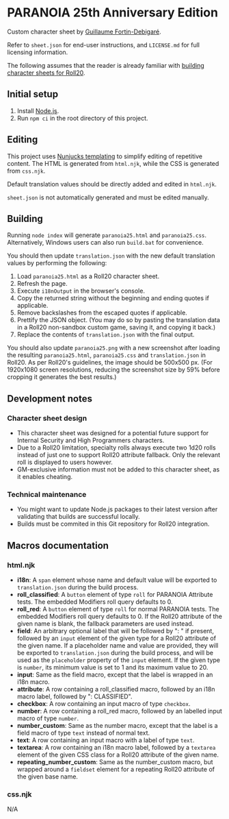 # PARANOIA 25th Anniversary Edition

Custom character sheet by [Guillaume Fortin-Debigar&eacute;](https://www.debigare.com/).

Refer to `sheet.json` for end-user instructions, and `LICENSE.md` for full licensing information.

The following assumes that the reader is already familiar with [building character sheets for Roll20](https://roll20.zendesk.com/hc/en-us/articles/360037773393-Building-Character-Sheets).

## Initial setup

1. Install [Node.js](https://nodejs.org/en/).
2. Run `npm ci` in the root directory of this project.

## Editing

This project uses [Nunjucks templating](https://mozilla.github.io/nunjucks/templating.html) to simplify editing of repetitive content. The HTML is generated from `html.njk`, while the CSS is generated from `css.njk`.

Default translation values should be directly added and edited in `html.njk`.

`sheet.json` is not automatically generated and must be edited manually.

## Building

Running `node index` will generate `paranoia25.html` and `paranoia25.css`. Alternatively, Windows users can also run `build.bat` for convenience.

You should then update `translation.json` with the new default translation values by performing the following:

1. Load `paranoia25.html` as a Roll20 character sheet.
2. Refresh the page.
3. Execute `i18nOutput` in the browser's console.
4. Copy the returned string without the beginning and ending quotes if applicable.
5. Remove backslashes from the escaped quotes if applicable.
6. Prettify the JSON object. (You may do so by pasting the translation data in a Roll20 non-sandbox custom game, saving it, and copying it back.)
7. Replace the contents of `translation.json` with the final output.

You should also update `paranoia25.png` with a new screenshot after loading the resulting `paranoia25.html`, `paranoia25.css` and `translation.json` in Roll20. As per Roll20's guidelines, the image should be 500x500 px. (For 1920x1080 screen resolutions, reducing the screenshot size by 59% before cropping it generates the best results.)

## Development notes

### Character sheet design

- This character sheet was designed for a potential future support for Internal Security and High Programmers characters.
- Due to a Roll20 limitation, specialty rolls always execute two 1d20 rolls instead of just one to support Roll20 attribute fallback. Only the relevant roll is displayed to users however.
- GM-exclusive information must not be added to this character sheet, as it enables cheating.

### Technical maintenance

- You might want to update Node.js packages to their latest version after validating that builds are successful locally.
- Builds must be commited in this Git repository for Roll20 integration.

## Macros documentation

### html.njk

- **i18n**: A `span` element whose name and default value will be exported to `translation.json` during the build process.
- **roll_classified**: A `button` element of type `roll` for PARANOIA Attribute tests. The embedded Modifiers roll query defaults to 0.
- **roll_red**: A `button` element of type `roll` for normal PARANOIA tests. The embedded Modifiers roll query defaults to 0. If the Roll20 attribute of the given name is blank, the fallback parameters are used instead.
- **field**: An arbitrary optional label that will be followed by ": " if present, followed by an `input` element of the given type for a Roll20 attribute of the given name. If a placeholder name and value are provided, they will be exported to `translation.json` during the build process, and will be used as the `placeholder` property of the `input` element. If the given type is `number`, its minimum value is set to 1 and its maximum value to 20.
- **input**: Same as the field macro, except that the label is wrapped in an i18n macro.
- **attribute**: A row containing a roll_classified macro, followed by an i18n macro label, followed by ": CLASSIFIED".
- **checkbox**: A row containing an input macro of type `checkbox`.
- **number**: A row containing a roll_red macro, followed by an labelled input macro of type `number`.
- **number_custom**: Same as the number macro, except that the label is a field macro of type `text` instead of normal text.
- **text**: A row containing an input macro with a label of type `text`.
- **textarea**: A row containing an i18n macro label, followed by a `textarea` element of the given CSS class for a Roll20 attribute of the given name.
- **repeating_number_custom**: Same as the number_custom macro, but wrapped around a `fieldset` element for a repeating Roll20 attribute of the given base name.

### css.njk

N/A
